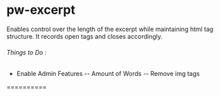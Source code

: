 pw-excerpt
==========

Enables control over the length of the excerpt while maintaining html tag structure.
It records open tags and closes accordingly.

###### Things to Do :
- Enable Admin Features
-- Amount of Words
-- Remove img tags

==========
